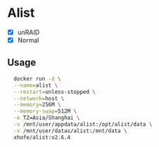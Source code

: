 # Alist

- [x] unRAID
- [x] Normal

## Usage

```sh
  docker run -d \
  --name=alist \
  --restart=unless-stopped \
  --network=host \
  --memory=256M \
  --memory-swap=512M \
  -e TZ=Asia/Shanghai \
  -v /mnt/user/appdata/alist:/opt/alist/data \
  -v /mnt/user/datas/alist:/mnt/data \
  xhofe/alist:v2.6.4
```
